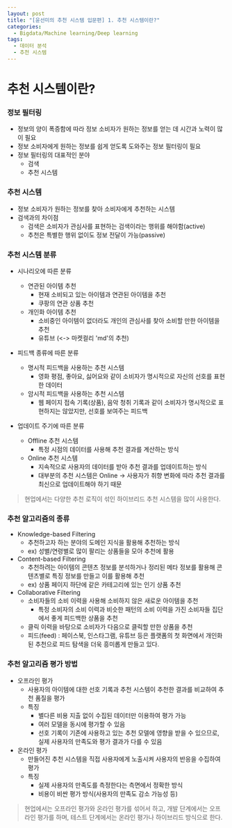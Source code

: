 ```yaml
---
layout: post
title: "[윤선미의 추천 시스템 입문편] 1. 추천 시스템이란?"
categories:
  - Bigdata/Machine learning/Deep learning
tags:
  - 데이터 분석
  - 추천 시스템
---
```


# 추천 시스템이란?

### 정보 필터링

- 정보의 양이 폭증함에 따라 정보 소비자가 원하는 정보를 얻는 데 시간과 노력이 많이 필요
- 정보 소비자에게 원하는 정보를 쉽게 얻도록 도와주는 정보 필터링이 필요
- 정보 필터링의 대표적인 분야
  - 검색
  - 추천 시스템

### 추천 시스템

- 정보 소비자가 원하는 정보를 찾아 소비자에게 추천하는 시스템
- 검색과의 차이점
  - 검색은 소비자가 관심사를 표현하는 검색이라는 행위를 해야함(active)
  - 추천은 특별한 행위 없이도 정보 전달이 가능(passive)

### 추천 시스템 분류

- 시나리오에 따른 분류
  - 연관된 아이템 추천
    - 현재 소비되고 있는 아이템과 연관된 아이템을 추천
    - 쿠팡의 연관 상품 추천
  - 개인화 아이템 추천
    - 소비중인 아이템이 없더라도 개인의 관심사를 찾아 소비할 만한 아이템을 추천
    - 유튜브 (<-> 마켓컬리 'md'의 추천)
- 피드백 종류에 따른 분류
  - 명시적 피드백을 사용하는 추천 시스템
    - 영화 평점, 좋아요, 싫어요와 같이 소비자가 명시적으로 자신의 선호를 표현한 데이터
  - 암시적 피드백을 사용하는 추천 시스템
    - 웹 페이지 접속 기록(상품), 음악 청취 기록과 같이 소비자가 명시적으로 표현하지는 않았지만, 선호를 보여주는 피드백

- 업데이트 주기에 따른 분류
  - Offline 추천 시스템
    - 특정 시점의 데이터를 사용해 추천 결과를 계산하는 방식
  - Online 추천 시스템
    - 지속적으로 사용자의 데이터를 받아 추천 결과를 업데이트하는 방식
    - 대부분의 추천 시스템은 Online -> 사용자가 취향 변화에 따라 추천 결과를 최신으로 업데이트해야 하기 때문

> 현업에서는 다양한 추천 로직이 섞인 하이브리드 추천 시스템을 많이 사용한다.

### 추천 알고리즘의 종류

- Knowledge-based Filtering
  - 추천하고자 하는 분야의 도메인 지식을 활용해 추천하는 방식
  - ex) 성별/연령별로 많이 팔리는 상품들을 모아 추천에 활용
- Content-based Filtering
  - 추천하려는 아이템의 콘텐츠 정보를 분석하거나 정리된 메타 정보를 활용해 콘텐츠별로 특징 정보를 만들고 이를 활용해 추천
  - ex) 상품 페이지 하단에 같은 카테고리에 있는 인기 상품 추천
- Collaborative Filtering
  - 소비자들의 소비 이력을 사용해 소비하지 않은 새로운 아이템을 추천
    - 특정 소비자의 소비 이력과 비슷한 패턴의 소비 이력을 가진 소비자들 집단에서 좋게 피드백한 상품을 추천
  - 클릭 이력을 바탕으로 소비자가 다음으로 클릭할 만한 상품을 추천
  - 피드(feed) : 페이스북, 인스타그램, 유튜브 등은 플랫폼의 첫 화면에서 개인화된 추천으로 피드 탐색을 더욱 흥미롭게 만들고 있다.

### 추천 알고리즘 평가 방법

- 오프라인 평가
  - 사용자의 아이템에 대한 선호 기록과 추천 시스템이 추천한 결과를 비교하여 추천 품질을 평가
  - 특징
    - 별다른 비용 지출 없이 수집된 데이터만 이용하여 평가 가능
    - 여러 모델을 동시에 평가할 수 있음
    - 선호 기록이 기존에 사용하고 있는 추천 모델에 영향을 받을 수 있으므로, 실제 사용자의 만족도와 평가 결과가 다를 수 있음
- 온라인 평가
  - 만들어진 추천 시스템을 직접 사용자에게 노출시켜 사용자의 반응을 수집하여 평가
  - 특징
    - 실제 사용자의 만족도를 측정한다는 측면에서 정확한 방식
    - 비용이 비싼 평가 방식(사용자의 만족도 감소 가능성 등)

> 현업에서는 오프라인 평가와 온라인 평가를 섞어서 하고, 개발 단계에서는 오프라인 평가를 하며, 테스트 단계에서는 온라인 평가나 하이브리드 방식으로 한다.